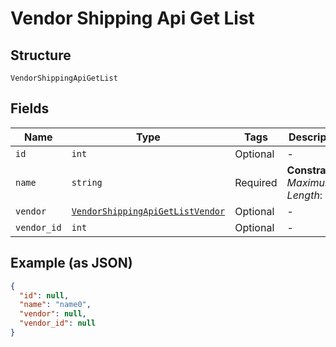 
# Vendor Shipping Api Get List

## Structure

`VendorShippingApiGetList`

## Fields

| Name | Type | Tags | Description |
|  --- | --- | --- | --- |
| `id` | `int` | Optional | - |
| `name` | `string` | Required | **Constraints**: *Maximum Length*: `50` |
| `vendor` | [`VendorShippingApiGetListVendor`](/doc/models/vendor-shipping-api-get-list-vendor.md) | Optional | - |
| `vendor_id` | `int` | Optional | - |

## Example (as JSON)

```json
{
  "id": null,
  "name": "name0",
  "vendor": null,
  "vendor_id": null
}
```

